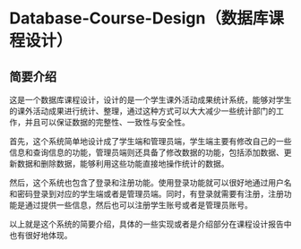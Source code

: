 # Database-Course-Design（数据库课程设计）

## 简要介绍

这是一个数据库课程设计，设计的是一个学生课外活动成果统计系统，能够对学生的课外活动成果进行统计、整理，通过这种方式可以大大减少一些统计部门的工作，并且可以保证数据的完整性、一致性与安全性。  

首先，这个系统简单地设计成了学生端和管理员端，学生端主要有修改自己的一些信息和查询信息的功能，管理员端则还具备了修改数据的功能，包括添加数据、更新数据和删除数据，能够利用这些功能直接地操作统计的数据。  

然后，这个系统也包含了登录和注册功能。使用登录功能就可以很好地通过用户名和密码登录到对应的学生端或者是管理员端。同时，有登录就需要有注册，注册功能是通过提供一些信息，然后也可以注册学生账号或者是管理员账号。  

以上就是这个系统的简要介绍，具体的一些实现或者是介绍部分在课程设计报告中也有很好地体现。  